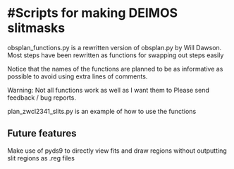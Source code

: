 #Scripts for making DEIMOS slitmasks
=====================
obsplan_functions.py is a rewritten version of obsplan.py by Will Dawson.
Most steps have been rewritten as functions for swapping out steps easily

Notice that the names of the functions are planned to be as informative 
as possible to avoid using extra lines of comments. 

Warning: Not all functions work as well as I want them to
Please send feedback / bug reports.

plan_zwcl2341_slits.py is an example of how to use the functions


Future features
----------------
Make use of pyds9 to directly view fits and draw regions without outputting slit regions as .reg files 



 
